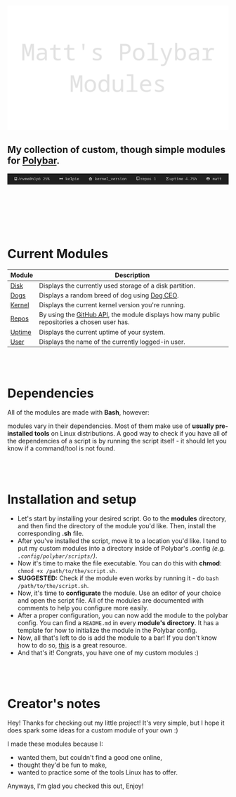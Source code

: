 ![title](media/title.png)
## My collection of custom, though simple modules for [Polybar](https://github.com/polybar/polybar).

![example](media/allofthem.png)

<br><br><br><br><br>
# Current Modules

|Module  |Description
|--------|------------
|[Disk](modules/disk)    |Displays the currently used storage of a disk partition.
|[Dogs](modules/dogs)    |Displays a random breed of dog using [Dog CEO](https://dog.ceo/dog-api/).
|[Kernel](modules/kernel)  |Displays the current kernel version you're running.
|[Repos](modules/repos)   |By using the [GitHub API](https://docs.github.com/en/rest), the module displays how many public repositories a chosen user has.
|[Uptime](modules/uptime)  |Displays the current uptime of your system.
|[User](modules/user)    |Displays the name of the currently logged-in user.

<br><br>
# Dependencies

All of the modules are made with **Bash**, however:

modules vary in their dependencies. Most of them make use of **usually pre-installed tools** on Linux distributions. A good way to check if you have all of the dependencies of a script is by running the script itself - it should let you know if a command/tool is not found.
<br><br><br><br>
# Installation and setup
- Let's start by installing your desired script. Go to the **modules** directory, and then find the directory of the module you'd like. Then, install the corresponding **.sh** file.
- After you've installed the script, move it to a location you'd like. I tend to put my custom modules into a directory inside of Polybar's .config *(e.g. `.config/polybar/scripts/`)*.
- Now it's time to make the file executable. You can do this with **chmod**: `chmod +x /path/to/the/script.sh`.
- **SUGGESTED:** Check if the module even works by running it - do `bash /path/to/the/script.sh`.
- Now, it's time to **configurate** the module. Use an editor of your choice and open the script file. All of the modules are documented with comments to help you configure more easily.
- After a proper configuration, you can now add the module to the polybar config. You can find a `README.md` in every **module's directory**. It has a template for how to initialize the module in the Polybar config.
- Now, all that's left to do is add the module to a bar! If you don't know how to do so, [this](https://github.com/polybar/polybar/wiki#where-to-start) is a great resource.
- And that's it! Congrats, you have one of my custom modules :)
<br><br><br><br>
# Creator's notes
Hey! Thanks for checking out my little project! It's very simple, but I hope it does spark some ideas for a custom module of your own :)

I made these modules because I:
- wanted them, but couldn't find a good one online,
- thought they'd be fun to make,
- wanted to practice some of the tools Linux has to offer.

Anyways, I'm glad you checked this out, Enjoy!
